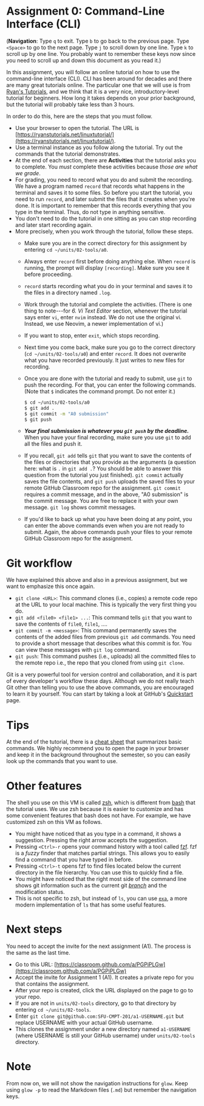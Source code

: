 # Assignment 0: Command-Line Interface (CLI)

(**Navigation**: Type `q` to exit. Type `b` to go back to the previous page. Type `<Space>` to go to
the next page. Type `j` to scroll down by one line. Type `k` to scroll up by one line. You probably
want to remember these keys now since you need to scroll up and down this document as you read it.)

In this assignment, you will follow an online tutorial on how to use the command-line interface
(CLI). CLI has been around for decades and there are many great tutorials online. The particular one
that we will use is from [Ryan's Tutorials](https://ryanstutorials.net/), and we think that it is a
very nice, introductory-level tutorial for beginners. How long it takes depends on your prior
background, but the tutorial will probably take less than 3 hours.

In order to do this, here are the steps that you must follow.

* Use your browser to open the tutorial. The URL is
  [https://ryanstutorials.net/linuxtutorial/](https://ryanstutorials.net/linuxtutorial/).
* Use a terminal instance as you follow along the tutorial. Try out the commands that the tutorial
  demonstrates.
* At the end of each section, there are **Activities** that the tutorial asks you to complete. You
  *must* complete these activities because *those are what we grade*.
* For grading, you need to record what you do and submit the recording. We have a program named
  `record` that records what happens in the terminal and saves it to some files. So before you start
  the tutorial, you need to run `record`, and later submit the files that it creates when you're
  done. It is important to remember that this records everything that you type in the terminal.
  Thus, do not type in anything sensitive.
* You don't need to do the tutorial in one sitting as you can stop recording and later start
  recording again.
* More precisely, when you work through the tutorial, follow these steps.
  * Make sure you are in the correct directory for this assignment by entering `cd
    ~/units/02-tools/a0`.
  * Always enter `record` first before doing anything else. When `record` is running, the prompt
    will display `[recording]`. Make sure you see it before proceeding.
  * `record` starts recording what you do in your terminal and saves it to the files in a directory
    named `.log`.
  * Work through the tutorial and complete the activities. (There is one thing to note---for *6. Vi
    Text Editor* section, whenever the tutorial says enter `vi`, enter `nvim` instead. We do not use
    the original vi. Instead, we use Neovim, a newer implementation of vi.)
  * If you want to stop, enter `exit`, which stops recording.
  * Next time you come back, make sure you go to the correct directory (`cd ~/units/02-tools/a0`)
    and enter `record`. It does not overwrite what you have recorded previously. It just writes to
    new files for recording.
  * Once you are done with the tutorial and ready to submit, use `git` to push the recording. For
    that, you can enter the following commands. (Note that `$` indicates the command prompt. Do not
    enter it.)

    ```bash
    $ cd ~/units/02-tools/a0
    $ git add .
    $ git commit -m "A0 submission"
    $ git push
    ```
  * ***Your final submission is whatever you `git push` by the deadline.*** When you have your
    final recording, make sure you use `git` to add all the files and push it.
  * If you recall, `git add` tells `git` that you want to save the contents of the files or
    directories that you provide as the arguments (a question here: what is `.` in `git add .`? You
    should be able to answer this question from the tutorial you just finished). `git commit`
    actually saves the file contents, and `git push` uploads the saved files to your remote
    GitHub Classroom repo for the assignment. `git commit` requires a commit message, and in the
    above, "A0 submission" is the commit message. You are free to replace it with your own message.
    `git log` shows commit messages.
  * If you'd like to back up what you have been doing at any point, you can enter the above commands
    even when you are not ready to submit. Again, the above commands push your files to your remote
    GitHub Classroom repo for the assignment.

# Git workflow

We have explained this above and also in a previous assignment, but we want to emphasize this once
again.

* `git clone <URL>`: This command clones (i.e., copies) a remote code repo at the URL to your local
  machine. This is typically the very first thing you do.
* `git add <file0> <file1> ...`: This command tells `git` that you want to save the contents of
  `file0`, `file1`, ....
* `git commit -m <message>`: This command permanently saves the contents of the added files from
  previous `git add` commands. You need to provide a short message that describes what this commit
  is for. You can view these messages with `git log` command.
* `git push`: This command pushes (i.e., uploads) all the committed files to the remote repo i.e.,
  the repo that you cloned from using `git clone`.

Git is a very powerful tool for version control and collaboration, and it is part of every
developer's workflow these days. Although we do not really teach Git other than telling you to use
the above commands, you are encouraged to learn it by yourself. You can start by taking a look at
GitHub's [Quickstart](https://docs.github.com/en/get-started/quickstart) page.

# Tips

At the end of the tutorial, there is a [cheat
sheet](https://ryanstutorials.net/linuxtutorial/cheatsheet.php) that summarizes basic commands. We
highly recommend you to open the page in your browser and keep it in the background throughout the
semester, so you can easily look up the commands that you want to use.

# Other features

The shell you use on this VM is called [zsh](https://www.zsh.org/), which is different from
[bash](https://www.gnu.org/software/bash/) that the tutorial uses. We use zsh because it is easier
to customize and has some convenient features that bash does not have. For example, we have
customized zsh on this VM as follows.

* You might have noticed that as you type in a command, it shows a suggestion. Pressing the right
  arrow accepts the suggestion.
* Pressing `<Ctrl>-r` opens your command history with a tool called
  [fzf](https://github.com/junegunn/fzf). fzf is a *fuzzy* finder that matches partial strings. This
  allows you to easily find a command that you have typed in before.
* Pressing `<Ctrl>-t` opens fzf to find files located below the current directory in the file
  hierarchy. You can use this to quickly find a file.
* You might have noticed that the right most side of the command line shows git information such as
  the current git [*branch*](https://shorturl.at/dmt24) and the modification status.
* This is not specific to zsh, but instead of `ls`, you can use
  [`exa`](https://github.com/ogham/exa), a more modern implementation of `ls` that has some useful
  features.

# Next steps

You need to accept the invite for the next assignment (A1). The process is the same as the last time.

* Go to this URL: [https://classroom.github.com/a/PGPiPLGw](https://classroom.github.com/a/PGPiPLGw)
* Accept the invite for Assignment 1 (A1). It creates a private repo for you that contains the
  assignment.
* After your repo is created, click the URL displayed on the page to go to your repo.
* If you are not in `units/02-tools` directory, go to that directory by entering `cd
  ~/units/02-tools`.
* Enter `git clone git@github.com:SFU-CMPT-201/a1-USERNAME.git` but replace USERNAME with your
  actual GitHub username.
* This clones the assignment under a new directory named `a1-USERNAME` (where USERNAME is still your
  GitHub username) under `units/02-tools` directory.

# Note

From now on, we will not show the navigation instructions for `glow`. Keep using `glow -p` to read
the Markdown files (`.md`) but remember the navigation keys.
